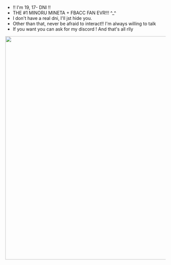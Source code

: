 - !! I'm 19, 17- DNI !!
- THE #1 MINORU MINETA + FBACC FAN EVR!!! ^_^ 
- I don't have a real dni, I'll jst hide you.
- Other than that, never be afraid to interact!! I'm always willing to talk
- If you want you can ask for my discord ! And that's all rlly
<img src="https://static.wikia.nocookie.net/fbandcc/images/f/f0/Fanboy_falling_into_underworld_%28Get_You_Next_Time%29.jpg/revision/latest/scale-to-width-down/1000?cb=20240726035827" width="700">
